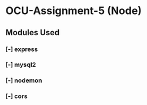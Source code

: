 # OCU-Assignment-5 (Node)

## Modules Used

### [-] express
### [-] mysql2
### [-] nodemon
### [-] cors

